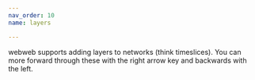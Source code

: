 ```yaml
---
nav_order: 10
name: layers

---
```


webweb supports adding layers to networks (think timeslices). You can more forward through these with the right arrow key and backwards with the left.
